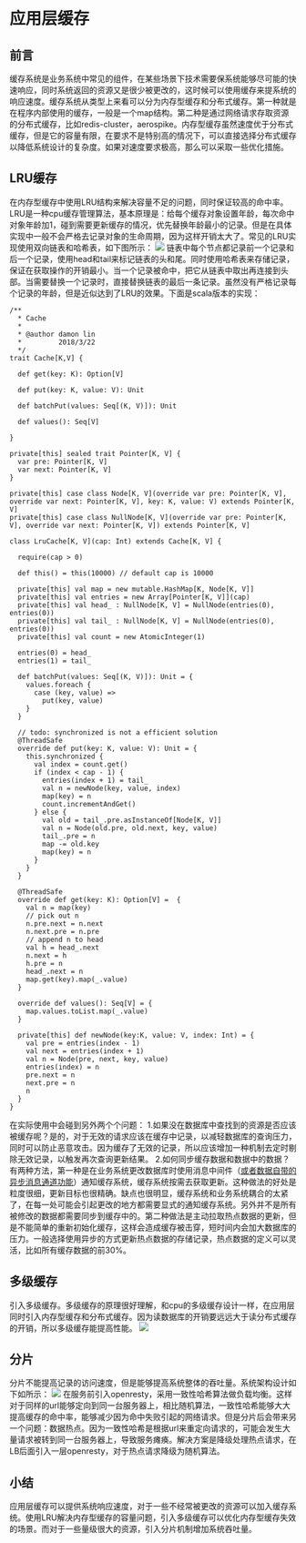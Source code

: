 # 应用层缓存
## 前言
缓存系统是业务系统中常见的组件，在某些场景下技术需要保系统能够尽可能的快速响应，同时系统返回的资源又是很少被更改的，这时候可以使用缓存来提系统的响应速度。缓存系统从类型上来看可以分为内存型缓存和分布式缓存。第一种就是在程序内部使用的缓存，一般是一个map结构。第二种是通过网络请求存取资源的分布式缓存，比如redis-cluster，aerospike。内存型缓存虽然速度优于分布式缓存，但是它的容量有限，在要求不是特别高的情况下，可以直接选择分布式缓存以降低系统设计的复杂度。如果对速度要求极高，那么可以采取一些优化措施。

## LRU缓存
在内存型缓存中使用LRU结构来解决容量不足的问题，同时保证较高的命中率。LRU是一种cpu缓存管理算法，基本原理是：给每个缓存对象设置年龄，每次命中对象年龄加1，碰到需要更新缓存的情况，优先替换年龄最小的记录。但是在具体实现中一般不会严格去记录对象的生命周期，因为这样开销太大了。常见的LRU实现使用双向链表和哈希表，如下图所示：
![](img/15218760273398.jpg)
链表中每个节点都记录前一个记录和后一个记录，使用head和tail来标记链表的头和尾。同时使用哈希表来存储记录，保证在获取操作的开销最小。当一个记录被命中，把它从链表中取出再连接到头部。当需要替换一个记录时，直接替换链表的最后一条记录。虽然没有严格记录每个记录的年龄，但是近似达到了LRU的效果。下面是scala版本的实现：

```
/**
  * Cache
  *
  * @author damon lin
  *         2018/3/22
  */
trait Cache[K,V] {

  def get(key: K): Option[V]

  def put(key: K, value: V): Unit

  def batchPut(values: Seq[(K, V)]): Unit

  def values(): Seq[V]

}

private[this] sealed trait Pointer[K, V] {
  var pre: Pointer[K, V]
  var next: Pointer[K, V]
}

private[this] case class Node[K, V](override var pre: Pointer[K, V], override var next: Pointer[K, V], key: K, value: V) extends Pointer[K, V]
private[this] case class NullNode[K, V](override var pre: Pointer[K, V], override var next: Pointer[K, V]) extends Pointer[K, V]

class LruCache[K, V](cap: Int) extends Cache[K, V] {

  require(cap > 0)

  def this() = this(10000) // default cap is 10000

  private[this] val map = new mutable.HashMap[K, Node[K, V]]
  private[this] val entries = new Array[Pointer[K, V]](cap)
  private[this] val head_ : NullNode[K, V] = NullNode(entries(0), entries(0))
  private[this] val tail_ : NullNode[K, V] = NullNode(entries(0), entries(0))
  private[this] val count = new AtomicInteger(1)

  entries(0) = head_
  entries(1) = tail_

  def batchPut(values: Seq[(K, V)]): Unit = {
    values.foreach {
      case (key, value) =>
        put(key, value)
    }
  }

  // todo: synchronized is not a efficient solution
  @ThreadSafe
  override def put(key: K, value: V): Unit = {
    this.synchronized {
      val index = count.get()
      if (index < cap - 1) {
        entries(index + 1) = tail_
        val n = newNode(key, value, index)
        map(key) = n
        count.incrementAndGet()
      } else {
        val old = tail_.pre.asInstanceOf[Node[K, V]]
        val n = Node(old.pre, old.next, key, value)
        tail_.pre = n
        map -= old.key
        map(key) = n
      }
    }
  }

  @ThreadSafe
  override def get(key: K): Option[V] =  {
    val n = map(key)
    // pick out n
    n.pre.next = n.next
    n.next.pre = n.pre
    // append n to head
    val h = head_.next
    n.next = h
    h.pre = n
    head_.next = n
    map.get(key).map(_.value)
  }

  override def values(): Seq[V] = {
    map.values.toList.map(_.value)
  }

  private[this] def newNode(key:K, value: V, index: Int) = {
    val pre = entries(index - 1)
    val next = entries(index + 1)
    val n = Node(pre, next, key, value)
    entries(index) = n
    pre.next = n
    next.pre = n
    n
  }
}
```
在实际使用中会碰到另外两个个问题：
1.如果没在数据库中查找到的资源是否应该被缓存呢？是的，对于无效的请求应该在缓存中记录，以减轻数据库的查询压力，同时可以防止恶意攻击。因为缓存了无效的记录，所以应该增加一种机制去定时剔除无效记录，以触发再次查询更新结果。
2.如何同步缓存数据和数据中的数据？有两种方法，第一种是在业务系统更改数据库时使用消息中间件（[或者数据自带的异步消息通道功能](https://github.com/digoal/blog/blob/master/201710/20171018_04.md)）通知缓存系统，缓存系统按需去获取更新。这种做法的好处是粒度很细，更新目标也很精确。缺点也很明显，缓存系统和业务系统耦合的太紧了，在每一处可能会引起更改的地方都需要显式的通知缓存系统。另外并不是所有被修改的数据都需要同步到缓存中的。第二种做法是主动拉取热点数据的更新，但是不能简单的重新初始化缓存，这样会造成缓存被击穿，短时间内会加大数据库的压力。一般选择使用异步的方式更新热点数据的存储记录，热点数据的定义可以灵活，比如所有缓存数据的前30%。

## 多级缓存
引入多级缓存。多级缓存的原理很好理解，和cpu的多级缓存设计一样，在应用层同时引入内存型缓存和分布式缓存。因为读数据库的开销要远远大于读分布式缓存的开销，所以多级缓存能提高性能。
![](img/15218766368205.jpg)

## 分片
分片不能提高记录的访问速度，但是能够提高系统整体的吞吐量。系统架构设计如下如所示：
![](img/15218767684986.jpg)
在服务前引入openresty，采用一致性哈希算法做负载均衡。这样对于同样的url能够定向到同一台服务器上，相比随机算法，一致性哈希能够大大提高缓存的命中率，能够减少因为命中失败引起的网络请求。但是分片后会带来另一个问题：数据热点。因为一致性哈希是根据url来重定向请求的，可能会发生大量请求被转到同一台服务器上，导致服务瘫痪。解决方案是降级处理热点请求，在LB后面引入一层openresty，对于热点请求降级为随机算法。

## 小结
应用层缓存可以提供系统响应速度，对于一些不经常被更改的资源可以加入缓存系统。使用LRU解决内存型缓存的容量问题，引入多级缓存可以优化内存型缓存失效的场景。而对于一些量级很大的资源，引入分片机制增加系统吞吐量。


